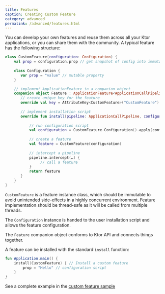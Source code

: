 ```yaml
---
title: Features
caption: Creating Custom Feature  
category: advanced
permalink: /advanced/features.html
---
```


You can develop your own features and reuse them across all your Ktor applications, or you can share them with the community. A typical 
feature has the following structure:

```kotlin
class CustomFeature(configuration: Configuration) {
    val prop = configuration.prop // get snapshot of config into immutable property
    
    class Configuration {
       var prop = "value" // mutable property
    }

    // implement ApplicationFeature in a companion object
    companion object Feature : ApplicationFeature<ApplicationCallPipeline, CustomFeature.Configuration, CustomFeature> {
       // create unique key for the feature
       override val key = AttributeKey<CustomFeature>("CustomFeature")
       
       // implement installation script
       override fun install(pipeline: ApplicationCallPipeline, configure: Configuration.() -> Unit): CustomFeature {
           
           // run configuration script
           val configuration = CustomFeature.Configuration().apply(configure)
           
           // create a feature 
           val feature = CustomFeature(configuration)
           
           // intercept a pipeline 
           pipeline.intercept(…) { 
                // call a feature
           }
           return feature
       }
    }
}
```

`CustomFeature` is a feature instance class, which should be immutable to avoid unintended side-effects in a highly
concurrent environment. Feature implementation should be thread-safe as it will be called from multiple threads.

The `Configuration` instance is handed to the user installation script and allows the feature configuration. 

The `Feature` companion object conforms to Ktor API and connects things together.
 
A feature can be installed with the standard `install` function:

```kotlin
fun Application.main() {
    install(CustomFeature) { // Install a custom feature
        prop = "Hello" // configuration script
    }
}
```

See a complete example in the [custom feature sample](https://github.com/ktorio/ktor/blob/master/ktor-samples/ktor-samples-custom-feature/src/io/ktor/samples/feature/CustomHeader.kt)
